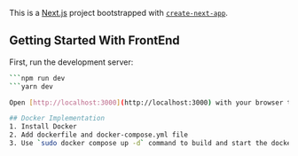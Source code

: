 This is a [Next.js](https://nextjs.org) project bootstrapped with [`create-next-app`](https://nextjs.org/docs/app/api-reference/cli/create-next-app).

## Getting Started With FrontEnd

First, run the development server:

```bash
```npm run dev
```yarn dev

Open [http://localhost:3000](http://localhost:3000) with your browser to see the result.

## Docker Implementation
1. Install Docker
2. Add dockerfile and docker-compose.yml file
3. Use `sudo docker compose up -d` command to build and start the dockerised application
